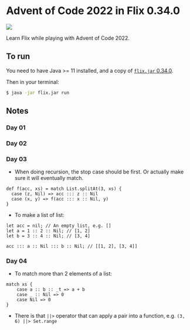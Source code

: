 # Advent of Code 2022 in Flix 0.34.0

![](https://github.com/kcjpop/advent-of-code-2022/actions/workflows/flix.yml/badge.svg)

Learn Flix while playing with Advent of Code 2022.

## To run

You need to have Java >= 11 installed, and a copy of [`flix.jar` 0.34.0](https://github.com/flix/flix/releases/tag/v0.34.0).

Then in your terminal:

```bash
$ java -jar flix.jar run
```

## Notes

### Day 01

### Day 02

### Day 03

- When doing recursion, the stop case should be first. Or actually make sure it will eventually match.

```flix
def f(acc, xs) = match List.splitAt(3, xs) {
  case (z, Nil) => acc ::: z :: Nil
  case (x, y) => f(acc ::: x :: Nil, y)
}
```

- To make a list of list:

```flix
let acc = nil; // An empty list, e.g. []
let a = 1 :: 2 :: Nil; // [1, 2]
let b = 3 :: 4 :: Nil; // [3, 4]

acc ::: a :: Nil ::: b :: Nil; // [[1, 2], [3, 4]]
```

### Day 04

- To match more than 2 elements of a list:

```flix
match xs {
    case a :: b :: _t => a + b
    case _ :: Nil => 0
    case Nil => 0
}
```

- There is that `||>` operator that can apply a pair into a function, e.g. `(3, 6) ||> Set.range`
